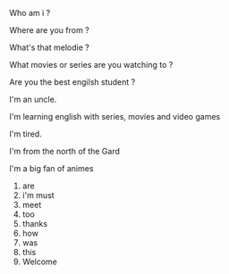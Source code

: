 
Who am i ?

Where are you from ?

What's that melodie ?

What movies or series are you watching to ?

Are you the best engilsh student ?

I'm an uncle.

I'm learning english with series, movies and video games

I'm tired.

I'm from the north of the Gard

I'm a big fan of animes


1. are
2. i'm  must
3. meet
4. too
5. thanks
6. how
7. was
8. this
9. Welcome